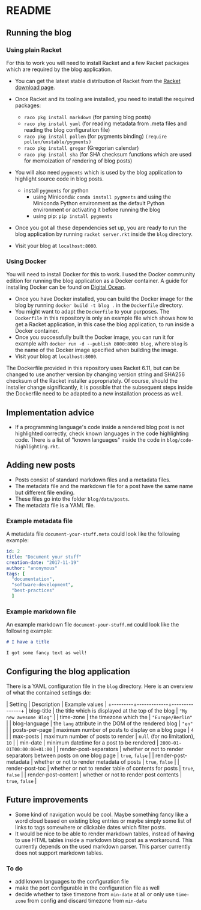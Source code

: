 # README

## Running the blog

### Using plain Racket

For this to work you will need to install Racket and a few Racket packages which are required by the blog application.

* You can get the latest stable distribution of Racket from the [Racket download page](https://download.racket-lang.org/).
* Once Racket and its tooling are installed, you need to install the required packages:
  * `raco pkg install markdown` (for parsing blog posts)
  * `raco pkg install yaml` (for reading metadata from .meta files and reading the blog configuration file)
  * `raco pkg install pollen` (for pygments binding)  `(require pollen/unstable/pygments)`
  * `raco pkg install gregor` (Gregorian calendar)
  * `raco pkg install sha` (for SHA checksum functions which are used for memoization of rendering of blog posts)
* You will also need `pygments` which is used by the blog application to highlight source code in blog posts.
  * install `pygments` for python
    * using Miniconda: `conda install pygments` and using the Miniconda Python environment as the default Python environment or activating it before running the blog
    * using pip: `pip install pygments`

* Once you got all these dependencies set up, you are ready to run the blog application by running `racket server.rkt` inside the `blog` directory.
* Visit your blog at `localhost:8000`.

### Using Docker

You will need to install Docker for this to work. I used the Docker community edition for running the blog application as a Docker container. A guide for installing Docker can be found on [Digital Ocean](https://www.digitalocean.com/community/tutorials/how-to-install-and-use-docker-on-ubuntu-16-04).

* Once you have Docker installed, you can build the Docker image for the blog by running `docker build -t blog .` in the `Dockerfile` directory.
* You might want to adapt the `Dockerfile` to your purposes. The `Dockerfile` in this repository is only an example file which shows how to get a Racket application, in this case the blog application, to run inside a Docker container.
* Once you successfully built the Docker image, you can run it for example with `docker run -d --publish 8000:8000 blog`, where `blog` is the name of the Docker image specified when building the image.
* Visit your blog at `localhost:8000`.

The Dockerfile provided in this repository uses Racket 6.11, but can be changed to use another version by changing version string and SHA256 checksum of the Racket installer appropriately. Of course, should the installer change significantly, it is possible that the subsequent steps inside the Dockerfile need to be adapted to a new installation process as well.

## Implementation advice

* If a programming language's code inside a rendered blog post is not highlighted correctly, check known languages in the code highlighting code. There is a list of "known languages" inside the code in `blog/code-highlighting.rkt`.

## Adding new posts

* Posts consist of standard markdown files and a metadata files.
* The metadata file and the markdown file for a post have the same name but different file ending.
* These files go into the folder `blog/data/posts`.
* The metadata file is a YAML file.

### Example metadata file

A metadata file `document-your-stuff.meta` could look like the following example:

``` yaml
id: 2
title: "Document your stuff"
creation-date: "2017-11-19"
author: "anonymous"
tags: [
  "documentation",
  "software-development",
  "best-practices"
  ]
```

### Example markdown file

An example markdown file `document-your-stuff.md` could look like the following example:

``` markdown
# I have a title

I got some fancy text as well!
```

## Configuring the blog application

There is a YAML configuration file in the `blog` directory. Here is an overview of what the contained settings do:

| Setting | Description | Example values |
+---------+-------------+---------------+
| blog-title | the title which is displayed at the top of the blog | `"My new awesome Blog"` |
| time-zone | the timezone which the | `"Europe/Berlin"` |
| blog-language | the `lang` attribute in the DOM of the rendered blog | `"en"` |
| posts-per-page | maximum number of posts to display on a blog page | `4` |
| max-posts | maximum number of posts to render | `null` (for no limitation), `10` |
| min-date | minimum datetime for a post to be rendered | `2000-01-01T00:00:00+01:00` |
| render-post-separators | whether or not to render separators between posts on one blog page | `true`, `false` |
| render-post-metadata | whether or not to render metadata of posts | `true`, `false` |
| render-post-toc | whether or not to render table of contents for posts | `true`, `false` |
| render-post-content | whether or not to render post contents | `true`, `false` |

## Future improvements

* Some kind of navigation would be cool. Maybe something fancy like a word cloud based on existing blog entries or maybe simply some list of links to tags somewhere or clickable dates which filter posts.
* It would be nice to be able to render markdown tables, instead of having to use HTML tables inside a markdown blog post as a workaround. This currently depends on the used markdown parser. This parser currently does not support markdown tables.

### To do

* add known languages to the configuration file
* make the port configurable in the configuration file as well
* decide whether to take timezone from `min-date` at all or only use `time-zone` from config and discard timezone from `min-date`

